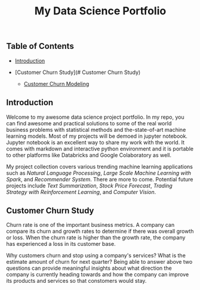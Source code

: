 <h1 align="center"> My Data Science Portfolio </h1> <br>

## Table of Contents
- [Introduction](#introduction)

- [Customer Churn Study](# Customer Churn Study)
  - [Customer Churn Modeling](https://https://github.com/ridhoarahman/RidhoAR-Portfolio/tree/main/Churn%20Modeling)

## Introduction
Welcome to my awesome data science project portfolio. In my repo, you can find awesome and practical solutions to some of the real world business problems with statistical methods and the-state-of-art machine learning models. Most of my projects will be demoed in jupyter notebook. Jupyter notebook is an excellent way to share my work with the world. It comes with markdown and interactive python environment and it is portable to other platforms like Databricks and Google Colaboratory as well.

My project collection covers various trending machine learning applications such as *Natural Language Processing*, *Large Scale Machine Learning with Spark*, and *Recommender System*. There are more to come. Potential future projects include *Text Summarization*, *Stock Price Forecast*, *Trading Strategy with Reinforcement Learning*, and *Computer Vision*.

## Customer Churn Study

Churn rate is one of the important business metrics. A company can compare its churn and growth rates to determine if there was overall growth or loss. When the churn rate is higher than the growth rate, the company has experienced a loss in its customer base.

Why customers churn and stop using a company's services? What is the estimate amount of churn for next quarter? Being able to answer above two questions can provide meaningful insights about what direction the company is currently heading towards and how the company can improve its products and services so that constomers would stay. 
